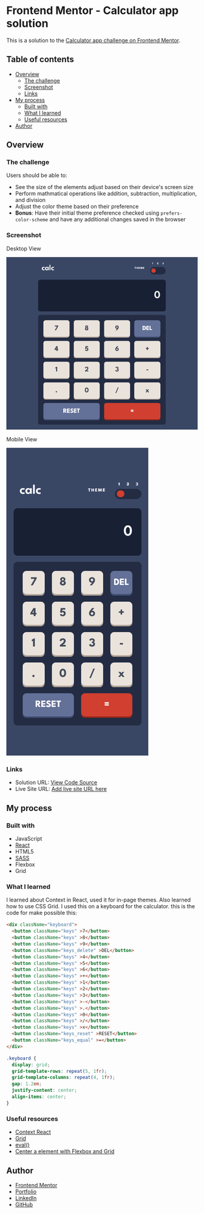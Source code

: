 # Frontend Mentor - Calculator app solution

This is a solution to the [Calculator app challenge on Frontend Mentor](https://www.frontendmentor.io/challenges/calculator-app-9lteq5N29).

## Table of contents

- [Overview](#overview)
  - [The challenge](#the-challenge)
  - [Screenshot](#screenshot)
  - [Links](#links)
- [My process](#my-process)
  - [Built with](#built-with)
  - [What I learned](#what-i-learned)
  - [Useful resources](#useful-resources)
- [Author](#author)

## Overview

### The challenge

Users should be able to:

- See the size of the elements adjust based on their device's screen size
- Perform mathmatical operations like addition, subtraction, multiplication, and division
- Adjust the color theme based on their preference
- **Bonus**: Have their initial theme preference checked using `prefers-color-scheme` and have any additional changes saved in the browser

### Screenshot

Desktop View

![](./public/Screenshots/DesktopView.png)

Mobile View

![](./public/Screenshots/MobileView.png)


### Links

- Solution URL: [View Code Source](https://github.com/JulianG1808/Calculator-App-React)
- Live Site URL: [Add live site URL here](https://your-live-site-url.com)

## My process

### Built with

- JavaScript
- [React](https://reactjs.org/)
- HTML5
- [SASS](https://sass-lang.com/)
- Flexbox
- Grid

### What I learned

I learned about Context in React, used it for in-page themes.
Also learned how to use CSS Grid. I used this on a keyboard for the calculator. this is the code for make possible this:

```html
<div className="keyboard">
  <button className="keys" >7</button>
  <button className="keys" >8</button>
  <button className="keys" >9</button>
  <button className="keys_delete" >DEL</button>
  <button className="keys" >4</button>
  <button className="keys" >5</button>
  <button className="keys" >6</button>
  <button className="keys" >+</button>
  <button className="keys" >1</button>
  <button className="keys" >2</button>
  <button className="keys" >3</button>
  <button className="keys" >-</button>
  <button className="keys" >.</button>
  <button className="keys" >0</button>
  <button className="keys" >/</button>
  <button className="keys" >x</button>
  <button className="keys_reset" >RESET</button>
  <button className="keys_equal" >=</button>
</div>
```
```scss
.keyboard {
  display: grid;
  grid-template-rows: repeat(5, 1fr);
  grid-template-columns: repeat(4, 1fr);
  gap: 1.2em;
  justify-content: center;
  align-items: center;
}
```

### Useful resources

- [Context React](https://reactjs.org/docs/context.html)
- [Grid](https://developer.mozilla.org/es/docs/Web/CSS/CSS_Grid_Layout)
- [eval()](https://developer.mozilla.org/en-US/docs/Web/JavaScript/Reference/Global_Objects/eval)
- [Center a element with Flexbox and Grid](https://www.freecodecamp.org/espanol/news/como-centrar-cualquier-cosa-en-css-usando-flexbox-y-grid/)


## Author

- [Frontend Mentor](https://www.frontendmentor.io/profile/JulianG1808)
- [Portfolio](https://portfolio-julian.vercel.app/)
- [LinkedIn](https://www.linkedin.com/in/leandrojuliangomez/)
- [GitHub](https://github.com/JulianG1808)
